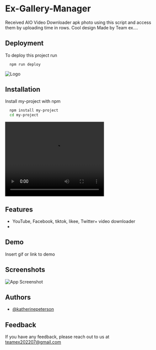 # Ex-Gallery-Manager
Received AIO Video Downloader apk photo using this script and access them by uploading time in rows. Cool design Made by Team ex....



## Deployment

To deploy this project run

```bash
  npm run deploy
```


![Logo](https://dev-to-uploads.s3.amazonaws.com/uploads/articles/th5xamgrr6se0x5ro4g6.png)


## Installation

Install my-project with npm

```bash
  npm install my-project
  cd my-project
```
<video width="320" height="240" controls>
  <source src="movie.mp4" type="video/mp4">
  Your browser does not support the video tag.
</video>
    
## Features

- YouTube, Facebook, tiktok, likee, Twitter+ video downloader
- 


## Demo

Insert gif or link to demo


## Screenshots

![App Screenshot](https://via.placeholder.com/468x300?text=App+Screenshot+Here)


## Authors

- [@katherinepeterson](https://www.github.com/octokatherine)


## Feedback

If you have any feedback, please reach out to us at teamex202207@gmail.com


